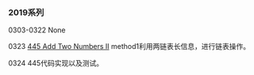 ### 2019系列

0303-0322 None

0323  [445 Add Two Numbers II](https://github.com/rensandao/LeetCode/tree/master/445.%20Add%20Two%20Numbers%20II) method1利用两链表长信息，进行链表操作。

0324 445代码实现以及测试。
